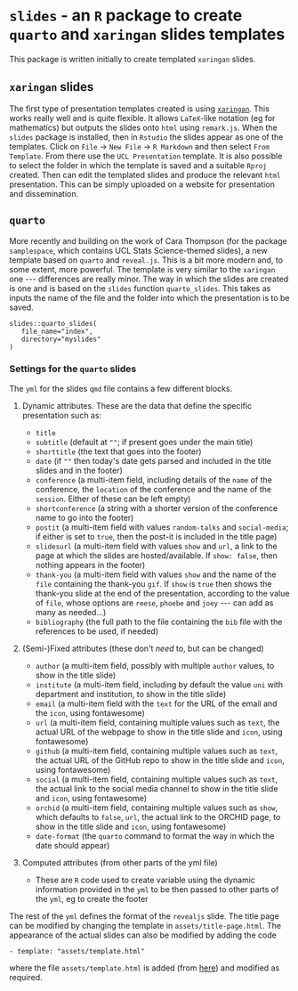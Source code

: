 # `slides` - an `R` package to create `quarto` and `xaringan` slides templates

This package is written initially to create templated `xaringan` slides. 

## `xaringan` slides
The first type of presentation templates created is using [`xaringan`](https://github.com/yihui/xaringan). This works really well and is quite flexible. It allows `LaTeX`-like notation (eg for mathematics) but outputs the slides onto `html` using `remark.js`. When the `slides` package is installed, then in `Rstudio` the slides appear as one of the templates. Click on `File` -> `New File` -> `R Markdown` and then select `From Template`. From there use the `UCL Presentation` template. It is also possible to select the folder in which the template is saved and a suitable `Rproj` created. Then can edit the templated slides and produce the relevant `html` presentation. This can be simply uploaded on a website for presentation and dissemination.

## `quarto`
More recently and building on the work of Cara Thompson (for the package `samplespace`, which contains UCL Stats Science-themed slides), a new template based on `quarto` and `reveal.js`. This is a bit more modern and, to some extent, more powerful. The template is very similar to the `xaringan` one --- differences are really minor. The way in which the slides are created is one and is based on the `slides` function `quarto_slides`. This takes as inputs the name of the file and the folder into which the presentation is to be saved.
```
slides::quarto_slides(
   file_name="index",
   directory="myslides"
)
```

### Settings for the `quarto` slides
The `yml` for the slides `qmd` file contains a few different blocks.

1. Dynamic attributes. 
These are the data that define the specific presentation such as: 
   - `title` 
   - `subtitle` (default at `""`; if present goes under the main title)
   - `shorttitle` (the text that goes into the footer) 
   - `date` (if `""` then today's date gets parsed and included in the title slides and in the footer)
   - `conference` (a multi-item field, including details of the `name` of the conference, the `location` of the conference and the name of the `session`. Either of these can be left empty)
   - `shortconference` (a string with a shorter version of the conference name to go into the footer)
   - `postit` (a multi-item field with values `random-talks` and `social-media`; if either is set to `true`, then the post-it is included in the title page)
   - `slidesurl` (a multi-item field with values `show` and `url`, a link to the page at which the slides are hosted/available. If `show: false`, then nothing appears in the footer)
   - `thank-you` (a multi-item field with values `show` and the name of the `file` containing the thank-you `gif`. If `show` is `true` then shows the thank-you slide at the end of the presentation, according to the value of `file`, whose options are `reese`, `phoebe` and `joey` --- can add as many as needed...)
   - `bibliography` (the full path to the file containing the `bib` file with the references to be used, if needed)
   
2. (Semi-)Fixed attributes (these don't *need* to, but can be changed)
   - `author` (a multi-item field, possibly with multiple `author` values, to show in the title slide)
   - `institute` (a multi-item field, including by default the value `uni` with department and institution, to show in the title slide)
   - `email` (a multi-item field with the `text` for the URL of the email and the `icon`, using fontawesome)
   - `url` (a multi-item field, containing multiple values such as `text`, the actual URL of the webpage to show in the title slide and `icon`, using fontawesome)
   - `github` (a multi-item field, containing multiple values such as `text`, the actual URL of the GitHub repo to show in the title slide and `icon`, using fontawesome)
   - `social` (a multi-item field, containing multiple values such as `text`, the actual link to the social media channel to show in the title slide and `icon`, using fontawesome)
   - `orchid` (a multi-item field, containing multiple values such as `show`, which defaults to `false`, `url`, the actual link to the ORCHID page, to show in the title slide and `icon`, using fontawesome)
   - `date-format` (the `quarto` command to format the way in which the date should appear)
   
3. Computed attributes (from other parts of the yml file)
   - These are `R` code used to create variable using the dynamic information provided in the `yml` to be then passed to other parts of the `yml`, eg to create the footer
   
The rest of the `yml` defines the format of the `revealjs` slide. The title page can be modified by changing the template in `assets/title-page.html`. The appearance of the actual slides can also be modified by adding the code 
```
- template: "assets/template.html"
```
where the file `assets/template.html` is added (from [here](https://github.com/quarto-dev/quarto-cli/blob/main/src/resources/formats/revealjs/pandoc/template.html)) and modified as required.

